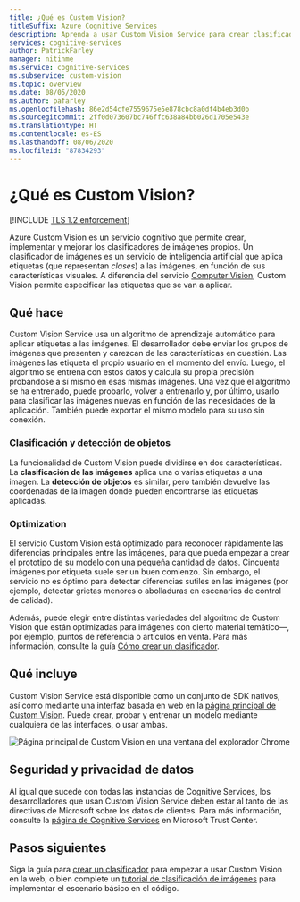 ```yaml
---
title: ¿Qué es Custom Vision?
titleSuffix: Azure Cognitive Services
description: Aprenda a usar Custom Vision Service para crear clasificadores personalizados de imágenes en la nube de Azure.
services: cognitive-services
author: PatrickFarley
manager: nitinme
ms.service: cognitive-services
ms.subservice: custom-vision
ms.topic: overview
ms.date: 08/05/2020
ms.author: pafarley
ms.openlocfilehash: 86e2d54cfe7559675e5e878cbc8a0df4b4eb3d0b
ms.sourcegitcommit: 2ff0d073607bc746ffc638a84bb026d1705e543e
ms.translationtype: HT
ms.contentlocale: es-ES
ms.lasthandoff: 08/06/2020
ms.locfileid: "87834293"
---
```

# <a name="what-is-custom-vision"></a>¿Qué es Custom Vision?

[!INCLUDE [TLS 1.2 enforcement](../../../includes/cognitive-services-tls-announcement.md)]

Azure Custom Vision es un servicio cognitivo que permite crear, implementar y mejorar los clasificadores de imágenes propios. Un clasificador de imágenes es un servicio de inteligencia artificial que aplica etiquetas (que representan _clases_) a las imágenes, en función de sus características visuales. A diferencia del servicio [Computer Vision](https://docs.microsoft.com/azure/cognitive-services/computer-vision/home), Custom Vision permite especificar las etiquetas que se van a aplicar.

## <a name="what-it-does"></a>Qué hace

Custom Vision Service usa un algoritmo de aprendizaje automático para aplicar etiquetas a las imágenes. El desarrollador debe enviar los grupos de imágenes que presenten y carezcan de las características en cuestión. Las imágenes las etiqueta el propio usuario en el momento del envío. Luego, el algoritmo se entrena con estos datos y calcula su propia precisión probándose a sí mismo en esas mismas imágenes. Una vez que el algoritmo se ha entrenado, puede probarlo, volver a entrenarlo y, por último, usarlo para clasificar las imágenes nuevas en función de las necesidades de la aplicación. También puede exportar el mismo modelo para su uso sin conexión.

### <a name="classification-and-object-detection"></a>Clasificación y detección de objetos

La funcionalidad de Custom Vision puede dividirse en dos características. La **clasificación de las imágenes** aplica una o varias etiquetas a una imagen. La **detección de objetos** es similar, pero también devuelve las coordenadas de la imagen donde pueden encontrarse las etiquetas aplicadas.

### <a name="optimization"></a>Optimization

El servicio Custom Vision está optimizado para reconocer rápidamente las diferencias principales entre las imágenes, para que pueda empezar a crear el prototipo de su modelo con una pequeña cantidad de datos. Cincuenta imágenes por etiqueta suele ser un buen comienzo. Sin embargo, el servicio no es óptimo para detectar diferencias sutiles en las imágenes (por ejemplo, detectar grietas menores o abolladuras en escenarios de control de calidad).

Además, puede elegir entre distintas variedades del algoritmo de Custom Vision que están optimizadas para imágenes con cierto material temático&mdash;, por ejemplo, puntos de referencia o artículos en venta. Para más información, consulte la guía [Cómo crear un clasificador](getting-started-build-a-classifier.md).

## <a name="what-it-includes"></a>Qué incluye

Custom Vision Service está disponible como un conjunto de SDK nativos, así como mediante una interfaz basada en web en la [página principal de Custom Vision](https://customvision.ai/). Puede crear, probar y entrenar un modelo mediante cualquiera de las interfaces, o usar ambas.

![Página principal de Custom Vision en una ventana del explorador Chrome](media/browser-home.png)

## <a name="data-privacy-and-security"></a>Seguridad y privacidad de datos

Al igual que sucede con todas las instancias de Cognitive Services, los desarrolladores que usan Custom Vision Service deben estar al tanto de las directivas de Microsoft sobre los datos de clientes. Para más información, consulte la [página de Cognitive Services](https://www.microsoft.com/trustcenter/cloudservices/cognitiveservices) en Microsoft Trust Center.

## <a name="next-steps"></a>Pasos siguientes

Siga la guía para [crear un clasificador](getting-started-build-a-classifier.md) para empezar a usar Custom Vision en la web, o bien complete un [tutorial de clasificación de imágenes](quickstarts/image-classification.md) para implementar el escenario básico en el código.
